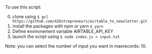 To use this script:

0. clone using ```$ gcl https://github.com/42Entrepreneurs/airtable_to_newsletter.git```
1. install the packages with npm or yarn ```$ yarn```
2. Define environement variable AIRTABLE_API_KEY
3. launch the script using ```$ node index.js > input.txt```


Note: you can select the number of input you want in maxrecords: 10.